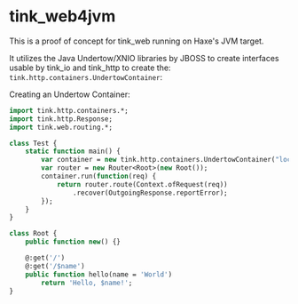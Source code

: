 # tink_web4jvm

This is a proof of concept for tink_web running on Haxe's JVM target.

It utilizes the Java Undertow/XNIO libraries by JBOSS to create interfaces usable by tink_io and tink_http to create the: `tink.http.containers.UndertowContainer`:

Creating an Undertow Container:
```haxe
import tink.http.containers.*;
import tink.http.Response;
import tink.web.routing.*;

class Test {
    static function main() {
        var container = new tink.http.containers.UndertowContainer("localhost", 8080); 
        var router = new Router<Root>(new Root());
        container.run(function(req) {
            return router.route(Context.ofRequest(req))
                .recover(OutgoingResponse.reportError);
        });
    }
}

class Root {
    public function new() {}

    @:get('/')
    @:get('/$name')
    public function hello(name = 'World')
        return 'Hello, $name!';
} 
```